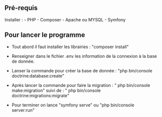 ## Pré-requis

Installer :
    - PHP
    - Composer
    - Apache ou MYSQL
    - Symfony

## Pour lancer le programme

- Tout abord il faut installer les librairies : "composer install"
- Renseigner dans le fichier .env les information de la connexion à la base de donnée.
- Lanser la commande pour créer la base de donnée : "php bin/console doctrine:database:create" 
- Après lancer la commande pour faire la migration : " php bin/console make:migration" suivi de : " php bin/console doctrine:migrations:migrate"

- Pour terminer on lance "symfony serve" ou "php bin/console server:run"
